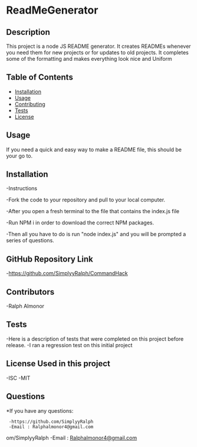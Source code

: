# ReadMeGenerator
   
  ## Description

  This project is a node JS README generator. It creates READMEs whenever you need them for new projects or for updates to old projects. It completes some of the formatting and makes everything look nice and Uniform


  ## Table of Contents
  
  * [Installation](#installation)
  * [Usage](#usage)
  * [Contributing](#contributing)
  * [Tests](#tests)
  * [License](#license)
  

  ## Usage

  If you  need a quick and easy way to make a README file, this should be your go to.

  ## Installation
  
  -Instructions
  
  -Fork the code to your repository and pull to your local computer. 

  -After you open a fresh terminal to the file that contains the index.js file 

  -Run NPM i in order to download the correct NPM packages. 

  -Then all you have to do is run "node index.js" and you will be      prompted a series of questions.

  ## GitHub Repository Link

  -https://github.com/SimplyyRalph/CommandHack

  ## Contributors
  
  -Ralph Almonor
  
  ## Tests

  -Here is a description of tests that were completed on this project before release.
  -I ran a regression test on this initial project
  
  ## License Used in this project
  
  -ISC
  -MIT

  ## Questions

  *If you have any questions:

     -https://github.com/SimplyyRalph
     -Email : Ralphalmonor4@gmail.com
om/SimplyyRalph
     -Email : Ralphalmonor4@gmail.com

